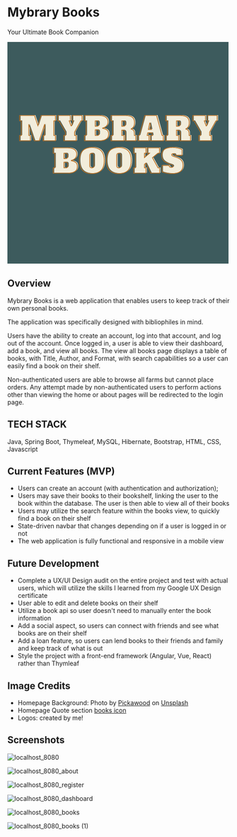 # Mybrary Books
Your Ultimate Book Companion

![Logo](https://github.com/rebaderbs/mybrary-books/blob/main/src/main/resources/static/main-title.png)

## Overview
Mybrary Books is a web application that enables users to keep track of their own personal books.

The application was specifically designed with bibliophiles in mind. 

Users have the ability to create an account, log into that account, and log out of the account. Once logged in, a user is able to view their dashboard, add a book, and view all books. The view all books page displays a table of books, with Title, Author, and Format, with search capabilities so a user can easily find a book on their shelf. 

Non-authenticated users are able to browse all farms but cannot place orders. Any attempt made by non-authenticated users to perform actions other than viewing the home or about pages will be redirected to the login page.

## TECH STACK
Java, Spring Boot, Thymeleaf, MySQL, Hibernate, Bootstrap, HTML, CSS, Javascript

## Current Features (MVP)
<!--
- Full CRUD database operations (Create, Read, Update, Delete)
-->
- Users can create an account (with authentication and authorization); 
- Users may save their books to their bookshelf, linking the user to the book within the database. The user is then able to view all of their books
- Users may utilize the search feature within the books view, to quickly find a book on their shelf
- State-driven navbar that changes depending on if a user is logged in or not
- The web application is fully functional and responsive in a mobile view 

## Future Development
* Complete a UX/UI Design audit on the entire project and test with actual users, which will utilize the skills I learned from my Google UX Design certificate
* User able to edit and delete books on their shelf
* Utilize a book api so user doesn't need to manually enter the book information
* Add a social aspect, so users can connect with friends and see what books are on their shelf
* Add a loan feature, so users can lend books to their friends and family and keep track of what is out
* Style the project with a front-end framework (Angular, Vue, React) rather than Thymleaf

## Image Credits
- Homepage Background: Photo by <a href="https://unsplash.com/@pickawood?utm_source=unsplash&utm_medium=referral&utm_content=creditCopyText">Pickawood</a> on <a href="https://unsplash.com/photos/YbLitAY8bPA?utm_source=unsplash&utm_medium=referral&utm_content=creditCopyText">Unsplash</a>
- Homepage Quote section [books icon](https://www.flaticon.com/free-icon/book_3330314?term=book&page=1&position=16&origin=tag&related_id=3330314)
- Logos: created by me!
  

## Screenshots
![localhost_8080](https://github.com/rebaderbs/mybrary-books/assets/106853517/3aaa5d19-17c6-4387-9e8a-11197fbdb21a)

![localhost_8080_about](https://github.com/rebaderbs/mybrary-books/assets/106853517/90063c95-c428-4783-bd63-b4ba33716561)

![localhost_8080_register](https://github.com/rebaderbs/mybrary-books/assets/106853517/0d77ec51-35e4-4c6b-b716-b23c511c629a)

![localhost_8080_dashboard](https://github.com/rebaderbs/mybrary-books/assets/106853517/94d445a5-b2e5-42ad-8e0e-bdf000b53b60)

![localhost_8080_books](https://github.com/rebaderbs/mybrary-books/assets/106853517/73d8f28a-2af1-430a-a71e-f67a9868ad10)

![localhost_8080_books (1)](https://github.com/rebaderbs/mybrary-books/assets/106853517/6e04b5c8-d620-4198-a926-fadef8098471)


